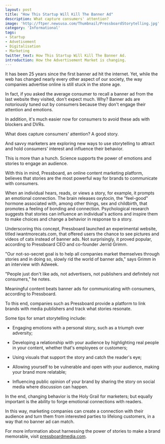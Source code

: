 ```yaml
---
layout: post
title: "How This Startup Will Kill The Banner Ad"
description: What capture consumers' attention?
image: 'http://ftper.newsusa.com/Thumbnail/PressboardStorytelling.jpg'
category: 'Informational'
tags:
- Startup
- Advetisement
- Digitalisation
- Marketing
twitter_text: How This Startup Will Kill The Banner Ad.
introduction: How the Advertisement Market is changing.
---
```


It has been 25 years since the first banner ad hit the internet. Yet, while the web has changed nearly every other aspect of our society, the way companies advertise online is still stuck in the stone age.

In fact, if you asked the average consumer to recall a banner ad from the last website they visited, don't expect much. Why? Banner ads are notoriously tuned out by consumers because they don't engage their attention and emotions.

In addition, it's much easier now for consumers to avoid these ads with blockers and DVRs.

What does capture consumers' attention? A good story.

And savvy marketers are exploring new ways to use storytelling to attract and hold consumers' interest and influence their behavior.

This is more than a hunch. Science supports the power of emotions and stories to engage an audience.

With this in mind, Pressboard, an online content marketing platform, believes that stories are the most powerful way for brands to communicate with consumers.

When an individual hears, reads, or views a story, for example, it prompts an emotional connection. The brain releases oxytocin, the "feel-good" hormone associated with, among other things, sex and childbirth, that promotes a feeling of bonding and connection. Psychological research suggests that stories can influence an individual's actions and inspire them to make choices and change a behavior in response to a story.

Underscoring this concept, Pressboard launched an experimental website, titled iwantmorecats.com, that offered users the chance to see pictures and videos of cats instead of banner ads. Not surprisingly, it proved popular, according to Pressboard CEO and co-founder Jerrid Grimm.

"Our not-so-secret goal is to help all companies market themselves through stories and in doing so, slowly rid the world of banner ads," says Grimm in an interview with Adweek.

"People just don't like ads, not advertisers, not publishers and definitely not consumers," he notes.

Meaningful content beats banner ads for communicating with consumers, according to Pressboard.

To this end, companies such as Pressboard provide a platform to link brands with media publishers and track what stories resonate.

Some tips for smart storytelling include:

* Engaging emotions with a personal story, such as a triumph over adversity;

* Developing a relationship with your audience by highlighting real people in your content, whether that's employees or customers;

* Using visuals that support the story and catch the reader's eye;

* Allowing yourself to be vulnerable and open with your audience, making your brand more relatable;

* Influencing public opinion of your brand by sharing the story on social media where discussion can happen.

In the end, changing behavior is the Holy Grail for marketers; but equally important is the ability to forge emotional connections with readers.

In this way, marketing companies can create a connection with their audience and turn them from interested parties to lifelong customers, in a way that no banner ad can match.

For more information about harnessing the power of stories to make a brand memorable, visit <a href="pressboardmedia.com">pressboardmedia.com</a>.
